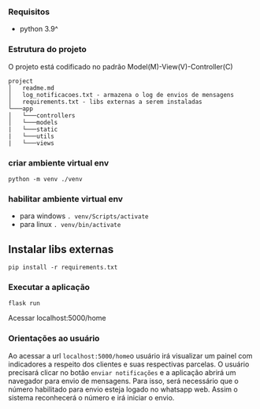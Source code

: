 ### Requisitos

- python 3.9^

### Estrutura do projeto
O projeto está codificado no padrão Model(M)-View(V)-Controller(C)
```
project
│   readme.md
│   log_notificacoes.txt - armazena o log de envios de mensagens
│   requirements.txt - libs externas a serem instaladas
└───app
│   └───controllers
│   └───models
|   └───static
|   └───utils
|   └───views 
```

### criar ambiente virtual env
`python -m venv ./venv `

### habilitar ambiente virtual env
- para windows
    `. venv/Scripts/activate` <br>
- para linux
    `. venv/bin/activate` <br>

## Instalar libs externas
`pip install -r requirements.txt`

### Executar a aplicação
`flask run`

Acessar localhost:5000/home

### Orientações ao usuário

Ao acessar a url `localhost:5000/home`o usuário irá visualizar um painel com indicadores 
a respeito dos clientes e suas respectivas parcelas. O usuário precisará clicar no botão `enviar notificações` e a 
aplicação abrirá um navegador para envio de mensagens. Para isso, será necessário que o número habilitado para envio 
esteja logado no whatsapp web. Assim o sistema reconhecerá o número e irá iniciar o envio.
